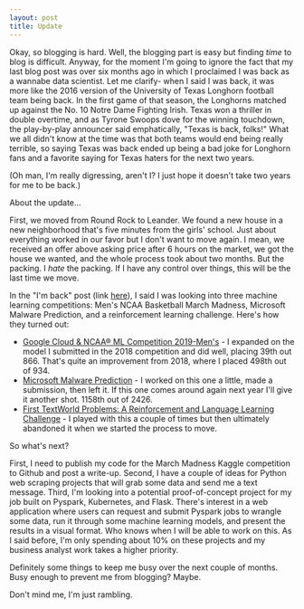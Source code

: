 ```yaml
---
layout: post
title: Update
---
```


Okay, so blogging is hard. Well, the blogging part is easy but finding *time* to blog is difficult. Anyway, for the moment I'm going to ignore the fact that my last blog post was over six months ago in which I proclaimed I was back as a wannabe data scientist. Let me clarify- when I said I was back, it was more like the 2016 version of the University of Texas Longhorn football team being back. In the first game of that season, the Longhorns matched up against the No. 10 Notre Dame Fighting Irish. Texas won a thriller in double overtime, and as Tyrone Swoops dove for the winning touchdown, the play-by-play announcer said emphatically, "Texas is back, folks!" What we all didn't know at the time was that both teams would end being really terrible, so saying Texas was back ended up being a bad joke for Longhorn fans and a favorite saying for Texas haters for the next two years.

(Oh man, I'm really digressing, aren't I? I just hope it doesn't take two years for me to be back.)

About the update...

First, we moved from Round Rock to Leander. We found a new house in a new neighborhood that's five minutes from the girls' school. Just about everything worked in our favor but I don't want to move again. I mean, we received an offer above asking price after 6 hours on the market, we got the house we wanted, and the whole process took about two months. But the packing. I *hate* the packing. If I have any control over things, this will be the last time we move. 

In the "I'm back" post (link [here](https://michaele919.github.io/2019-02-23-im-back/)), I said I was looking into three machine learning competitions: Men's NCAA Basketball March Madness, Microsoft Malware Prediction, and a reinforcement learning challenge. Here's how they turned out:

* [Google Cloud & NCAA® ML Competition 2019-Men's](https://www.kaggle.com/c/mens-machine-learning-competition-2019) - I expanded on the model I submitted in the 2018 competition and did well, placing 39th out 866. That's quite an improvement from 2018, where I placed 498th out of 934.
* [Microsoft Malware Prediction](https://www.kaggle.com/c/microsoft-malware-prediction) - I worked on this one a little, made a submission, then left it. If this one comes around again next year I'll give it another shot. 1158th out of 2426.
* [First TextWorld Problems: A Reinforcement and Language Learning Challenge](https://competitions.codalab.org/competitions/20865) - I played with this a couple of times but then ultimately abandoned it when we started the process to move.

So what's next?

First, I need to publish my code for the March Madness Kaggle competition to Github and post a write-up. Second, I have a couple of ideas for Python web scraping projects that will grab some data and send me a text message. Third, I'm looking into a potential proof-of-concept project for my job built on Pyspark, Kubernetes, and Flask. There's interest in a web application where users can request and submit Pyspark jobs to wrangle some data, run it through some machine learning models, and present the results in a visual format. Who knows when I will be able to work on this. As I said before, I'm only spending about 10% on these projects and my business analyst work takes a higher priority.

Definitely some things to keep me busy over the next couple of months. Busy enough to prevent me from blogging? Maybe.

Don't mind me, I'm just rambling.